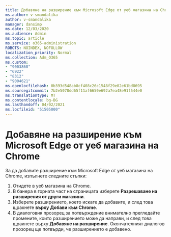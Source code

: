 ```yaml
---
title: Добавяне на разширение към Microsoft Edge от уеб магазина на Chrome
ms.author: v-smandalika
author: v-smandalika
manager: dansimp
ms.date: 12/03/2020
ms.audience: Admin
ms.topic: article
ms.service: o365-administration
ROBOTS: NOINDEX, NOFOLLOW
localization_priority: Normal
ms.collection: Adm_O365
ms.custom:
- "9003868"
- "6922"
- "8312"
- "9004621"
ms.openlocfilehash: 0b393d548ab8cf408c26c1548f29e02e61bd8695
ms.sourcegitcommit: 7b2e5078dd65f11af6650e692a7ea48e91f544e0
ms.translationtype: MT
ms.contentlocale: bg-BG
ms.lasthandoff: 04/02/2021
ms.locfileid: "51505000"
---
```

# <a name="add-an-extension-to-microsoft-edge-from-the-chrome-web-store"></a>Добавяне на разширение към Microsoft Edge от уеб магазина на Chrome

За да добавите разширение към Microsoft Edge от уеб магазина на Chrome, изпълнете следните стъпки:

1. Отидете в уеб магазина на Chrome.
2. В банера в горната част на страницата изберете **Разрешаване на разширения от други магазини**.
3. Изберете разширението, което искате да добавите, и след това щракнете **върху Добави към Chrome**.
4. В диалоговия прозорец за потвърждение внимателно прегледайте промените, които разширението може да направи, и след това щракнете върху **Добавяне на разширение**.
Окончателният диалогов прозорец ще потвърди, че разширението е добавено.